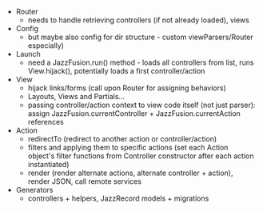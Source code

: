   - Router
    - needs to handle retrieving controllers (if not already loaded), views
  - Config
     - but maybe also config for dir structure - custom viewParsers/Router especially)
  - Launch
     - need a JazzFusion.run() method - loads all controllers from list, runs View.hijack(), potentially loads a first controller/action
  - View
    - hijack links/forms (call upon Router for assigning behaviors)
    - Layouts, Views and Partials...
    - passing controller/action context to view code itself (not just parser): assign JazzFusion.currentController + JazzFusion.currentAction references 
  - Action
    - redirectTo (redirect to another action or controller/action)
    - filters and applying them to specific actions (set each Action object's filter functions from Controller constructor after each action instantiated)
    - render (render alternate actions, alternate controller + action), render JSON, call remote services
  - Generators
    - controllers + helpers, JazzRecord models + migrations